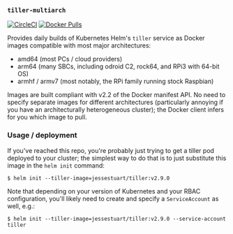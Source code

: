 ### `tiller-multiarch`

[![CircleCI][circleci-badge]][circleci-link]
[![Docker Pulls][dockerhub-badge]][dockerhub-link]

Provides daily builds of Kubernetes Helm's `tiller` service as Docker images
compatible with most major architectures:
- amd64 (most PCs / cloud providers)
- arm64 (many SBCs, including odroid C2, rock64, and RPi3 with 64-bit OS)
- armhf / armv7 (most notably, the RPi family running stock Raspbian)

Images are built compliant with v2.2 of the Docker manifest API. No need
to specify separate images for different architectures (particularly annoying
if you have an architecturally heterogeneous cluster); the Docker client infers
for you which image to pull.

### Usage / deployment

If you've reached this repo, you're probably just trying to get a tiller pod
deployed to your cluster; the simplest way to do that is to just substitute this
image in the `helm init` command:

```console
$ helm init --tiller-image=jessestuart/tiller:v2.9.0
```

Note that depending on your version of Kubernetes and your RBAC configuration,
you'll likely need to create and specify a `ServiceAccount` as well, e.g.:

```console
$ helm init --tiller-image=jessestuart/tiller:v2.9.0 --service-account tiller
```

[circleci-badge]: https://circleci.com/gh/jessestuart/tiller-multiarch/tree/master.svg?style=shield
[circleci-link]: https://circleci.com/gh/jessestuart/tiller-multiarch/tree/master
[dockerhub-badge]: https://img.shields.io/docker/pulls/jessestuart/tiller.svg?style=flat-square
[dockerhub-link]: https://hub.docker.com/r/jessestuart/tiller/
